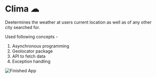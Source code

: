 # Clima ☁

Deetermines the weather at users current location as well as of any other city searched for. 

Used following concepts -

1) Asynchronous programming
2) Geolocator package
3) API to fetch data 
4) Exception handling

![Finished App](https://github.com/londonappbrewery/Images/blob/master/clima-demo.gif)

